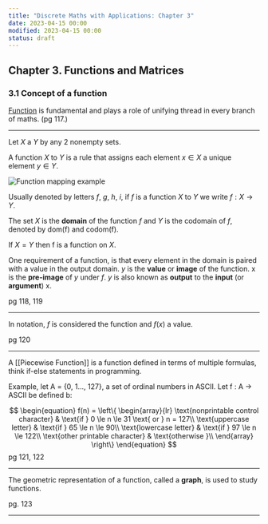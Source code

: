 ```yaml
---
title: "Discrete Maths with Applications: Chapter 3"
date: 2023-04-15 00:00
modified: 2023-04-15 00:00
status: draft
---
```


## Chapter 3. Functions and Matrices

### 3.1 Concept of a function

[Function](../../../permanent/function.md) is fundamental and plays a role of unifying thread in every branch of maths. (pg 117.)

---

Let $X$ a $Y$ by any 2 nonempty sets.

A function $X$ to $Y$ is a rule that assigns each element $x \in X$ a unique element $y \in Y$.

![Function mapping example](../../../journal/_media/chapter-3-function-mapping-example.png)

Usually denoted by letters $f$, $g$, $h$, $i$, if $f$ is a function $X$ to $Y$ we write $f : X \rightarrow Y$.

The set $X$ is the **domain** of the function $f$ and $Y$ is the codomain of $f$, denoted by dom(f) and codom(f).

If $X = Y$ then f is a function on $X$.

One requirement of a function, is that every element in the domain is paired with a value in the output domain. $y$ is the **value** or **image** of the function. x is the **pre-image** of $y$ under $f$. $y$ is also known as **output** to the **input** (or **argument**) x.

pg 118, 119

---

In notation, $f$ is considered the function and $f(x)$ a value.

pg 120

---

A [[Piecewise Function]] is a function defined in terms of multiple formulas, think if-else statements in programming.

Example, let A = {0, 1..., 127}, a set of ordinal numbers in ASCII. Let f : A -> ASCII be defined b:

$$
\begin{equation}
f(n) = 
\left\{
    \begin{array}{lr}
        \text{nonprintable control character} & \text{if } 0 \le n \le 31 \text{ or } n = 127\\
        \text{uppercase letter} & \text{if } 65 \le n \le 90\\
        \text{lowercase letter} & \text{if } 97 \le n \le 122\\
        \text{other printable character} & \text{otherwise }\\
    \end{array}
\right\}
\end{equation}
$$
pg 121, 122

---

The geometric representation of a function, called a **graph**, is used to study functions.

pg. 123

---
